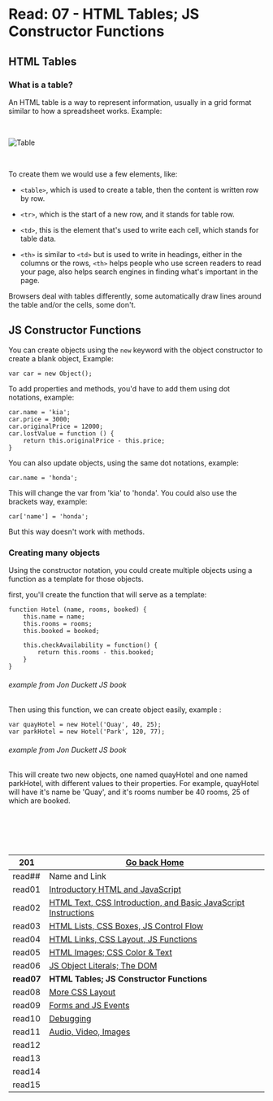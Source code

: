 # Read: 07 - HTML Tables; JS Constructor Functions

## HTML Tables

### What is a table?

An HTML table is a way to represent information, usually in a grid format similar to how a spreadsheet works.
Example:

<br/>

![Table](https://res.cloudinary.com/practicaldev/image/fetch/s--Zhu5E2Bm--/c_imagga_scale,f_auto,fl_progressive,h_900,q_auto,w_1600/https://dev-to-uploads.s3.amazonaws.com/i/02lxssgxrwv7ywp2lhix.jpg)

<br>

To create them we would use a few elements, like:
- `<table>`, which is used to create a table, then the content is written row by row.

- `<tr>`, which is the start of a new row, and it stands for table row.

- `<td>`, this is the element that's used to write each cell, which stands for table data.

- `<th>` is similar to `<td>` but is used to write in headings, either in the columns or the rows, `<th>` helps people who use screen readers to read your page, also helps search engines in finding what's important in the page.

Browsers deal with tables differently, some automatically draw lines around the table and/or the cells, some don't.

## JS Constructor Functions

You can create objects using the `new` keyword with the object constructor to create a blank object,
Example:

```
var car = new Object();
```

To add properties and methods, you'd have to add them using dot notations, example:

```
car.name = 'kia';
car.price = 3000;
car.originalPrice = 12000;
car.lostValue = function () {
    return this.originalPrice - this.price;
}
```

You can also update objects, using the same dot notations, example:

```
car.name = 'honda';
```

This will change the var from 'kia' to 'honda'.
You could also use the brackets way, example:

```
car['name'] = 'honda';
```

But this way doesn't work with methods.

### Creating many objects

Using the constructor notation, you could create multiple objects using a function as a template for those objects.

first, you'll create the function that will serve as a template:

```
function Hotel (name, rooms, booked) {
    this.name = name;
    this.rooms = rooms;
    this.booked = booked;

    this.checkAvailability = function() {
        return this.rooms - this.booked;
    }
}
```
###### example from Jon Duckett JS book

Then using this function, we can create object easily, example :

```
var quayHotel = new Hotel('Quay', 40, 25);
var parkHotel = new Hotel('Park', 120, 77);
```
###### example from Jon Duckett JS book

This will create two new objects, one named quayHotel and one named parkHotel, with different values to their properties.
For example, quayHotel will have it's name be 'Quay', and it's rooms number be 40 rooms, 25 of which are booked.



<br/><br/> 
<br/><br/>  



|201| [Go back Home](https://suhaib-ersan.github.io/reading-notes/) |
|-|-|
| read## | Name and Link |
| read01 | [Introductory HTML and JavaScript](https://suhaib-ersan.github.io/reading-notes/201/read01) |
| read02 | [HTML Text, CSS Introduction, and Basic JavaScript Instructions](https://suhaib-ersan.github.io/reading-notes/201/read02) |
| read03 | [HTML Lists, CSS Boxes, JS Control Flow](https://suhaib-ersan.github.io/reading-notes/201/read03) |
| read04 | [HTML Links, CSS Layout, JS Functions](https://suhaib-ersan.github.io/reading-notes/201/read04) |
| read05 | [HTML Images; CSS Color & Text](https://suhaib-ersan.github.io/reading-notes/201/read05) |
| read06 | [JS Object Literals; The DOM](https://suhaib-ersan.github.io/reading-notes/201/read06) |
| **read07** | **HTML Tables; JS Constructor Functions** |
| read08 | [More CSS Layout](https://suhaib-ersan.github.io/reading-notes/201/read08) |
| read09 | [Forms and JS Events](https://suhaib-ersan.github.io/reading-notes/201/read09) |
| read10 | [Debugging](https://suhaib-ersan.github.io/reading-notes/201/read10) |
| read11 | [Audio, Video, Images](https://suhaib-ersan.github.io/reading-notes/201/read11) |
| read12 | [](https://suhaib-ersan.github.io/reading-notes/201/read12) |
| read13 | [](https://suhaib-ersan.github.io/reading-notes/201/read13) |
| read14 | [](https://suhaib-ersan.github.io/reading-notes/201/read14) |
| read15 | [](https://suhaib-ersan.github.io/reading-notes/201/read15) |